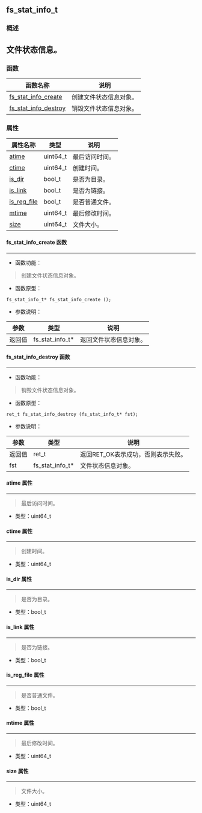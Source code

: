 ## fs\_stat\_info\_t
### 概述
文件状态信息。
----------------------------------
### 函数
<p id="fs_stat_info_t_methods">

| 函数名称 | 说明 | 
| -------- | ------------ | 
| <a href="#fs_stat_info_t_fs_stat_info_create">fs\_stat\_info\_create</a> | 创建文件状态信息对象。 |
| <a href="#fs_stat_info_t_fs_stat_info_destroy">fs\_stat\_info\_destroy</a> | 销毁文件状态信息对象。 |
### 属性
<p id="fs_stat_info_t_properties">

| 属性名称 | 类型 | 说明 | 
| -------- | ----- | ------------ | 
| <a href="#fs_stat_info_t_atime">atime</a> | uint64\_t | 最后访问时间。 |
| <a href="#fs_stat_info_t_ctime">ctime</a> | uint64\_t | 创建时间。 |
| <a href="#fs_stat_info_t_is_dir">is\_dir</a> | bool\_t | 是否为目录。 |
| <a href="#fs_stat_info_t_is_link">is\_link</a> | bool\_t | 是否为链接。 |
| <a href="#fs_stat_info_t_is_reg_file">is\_reg\_file</a> | bool\_t | 是否普通文件。 |
| <a href="#fs_stat_info_t_mtime">mtime</a> | uint64\_t | 最后修改时间。 |
| <a href="#fs_stat_info_t_size">size</a> | uint64\_t | 文件大小。 |
#### fs\_stat\_info\_create 函数
-----------------------

* 函数功能：

> <p id="fs_stat_info_t_fs_stat_info_create">创建文件状态信息对象。

* 函数原型：

```
fs_stat_info_t* fs_stat_info_create ();
```

* 参数说明：

| 参数 | 类型 | 说明 |
| -------- | ----- | --------- |
| 返回值 | fs\_stat\_info\_t* | 返回文件状态信息对象。 |
#### fs\_stat\_info\_destroy 函数
-----------------------

* 函数功能：

> <p id="fs_stat_info_t_fs_stat_info_destroy">销毁文件状态信息对象。

* 函数原型：

```
ret_t fs_stat_info_destroy (fs_stat_info_t* fst);
```

* 参数说明：

| 参数 | 类型 | 说明 |
| -------- | ----- | --------- |
| 返回值 | ret\_t | 返回RET\_OK表示成功，否则表示失败。 |
| fst | fs\_stat\_info\_t* | 文件状态信息对象。 |
#### atime 属性
-----------------------
> <p id="fs_stat_info_t_atime">最后访问时间。

* 类型：uint64\_t

#### ctime 属性
-----------------------
> <p id="fs_stat_info_t_ctime">创建时间。

* 类型：uint64\_t

#### is\_dir 属性
-----------------------
> <p id="fs_stat_info_t_is_dir">是否为目录。

* 类型：bool\_t

#### is\_link 属性
-----------------------
> <p id="fs_stat_info_t_is_link">是否为链接。

* 类型：bool\_t

#### is\_reg\_file 属性
-----------------------
> <p id="fs_stat_info_t_is_reg_file">是否普通文件。

* 类型：bool\_t

#### mtime 属性
-----------------------
> <p id="fs_stat_info_t_mtime">最后修改时间。

* 类型：uint64\_t

#### size 属性
-----------------------
> <p id="fs_stat_info_t_size">文件大小。

* 类型：uint64\_t

